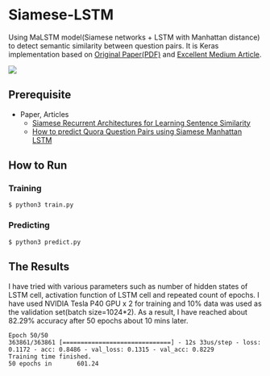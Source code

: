 # Siamese-LSTM

Using MaLSTM model(Siamese networks + LSTM with Manhattan distance) to detect semantic similarity between question pairs. 
It is Keras implementation based on [Original Paper(PDF)](http://www.mit.edu/~jonasm/info/MuellerThyagarajan_AAAI16.pdf) and [Excellent Medium Article](https://medium.com/mlreview/implementing-malstm-on-kaggles-quora-question-pairs-competition-8b31b0b16a07).

![](https://cloud.githubusercontent.com/assets/9861437/20479493/6ea8ad12-b004-11e6-89e4-53d4d354d32e.png)

## Prerequisite

- Paper, Articles
    - [Siamese Recurrent Architectures for Learning Sentence Similarity](http://www.mit.edu/~jonasm/info/MuellerThyagarajan_AAAI16.pdf)
    - [How to predict Quora Question Pairs using Siamese Manhattan LSTM](https://medium.com/mlreview/implementing-malstm-on-kaggles-quora-question-pairs-competition-8b31b0b16a07)



## How to Run
### Training
```
$ python3 train.py
```

### Predicting
```
$ python3 predict.py
```

## The Results
I have tried with various parameters such as number of hidden states of LSTM cell, activation function of LSTM cell and repeated count of epochs.
I have used NVIDIA Tesla P40 GPU x 2 for training and 10% data was used as the validation set(batch size=1024*2).
As a result, I have reached about 82.29% accuracy after 50 epochs about 10 mins later.

```
Epoch 50/50
363861/363861 [==============================] - 12s 33us/step - loss: 0.1172 - acc: 0.8486 - val_loss: 0.1315 - val_acc: 0.8229
Training time finished.
50 epochs in       601.24
```
